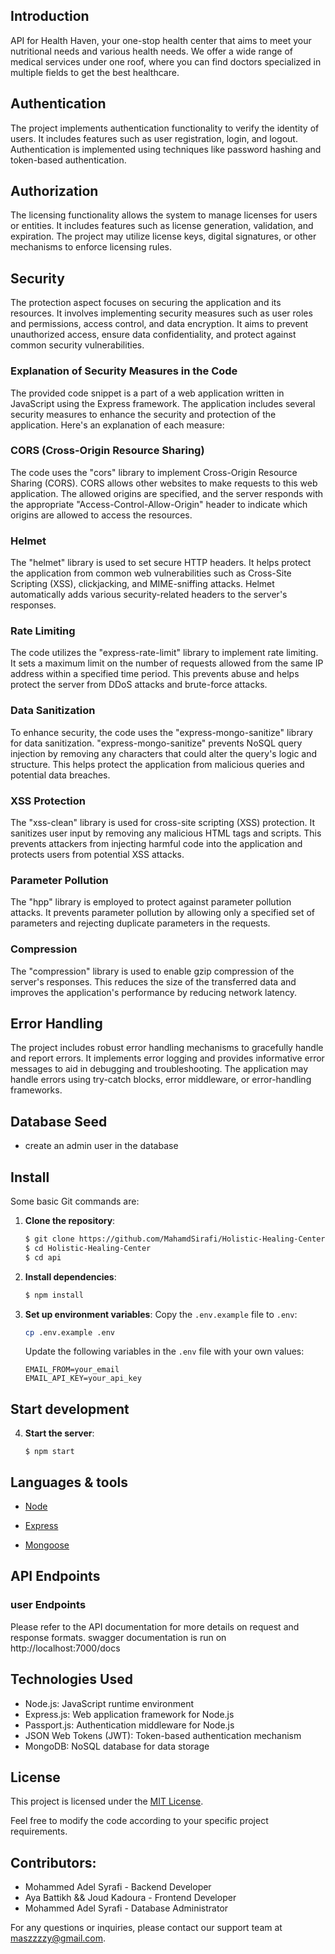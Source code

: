 ## Introduction

API for Health Haven, your one-stop health center that aims to meet your nutritional needs and various health needs. We offer a wide range of medical services under one roof, where you can find doctors specialized in multiple fields to get the best healthcare.

## Authentication

The project implements authentication functionality to verify the identity of users. It includes features such as user registration, login, and logout. Authentication is implemented using techniques like password hashing and token-based authentication.

## Authorization

The licensing functionality allows the system to manage licenses for users or entities. It includes features such as license generation, validation, and expiration. The project may utilize license keys, digital signatures, or other mechanisms to enforce licensing rules.

## Security

The protection aspect focuses on securing the application and its resources. It involves implementing security measures such as user roles and permissions, access control, and data encryption. It aims to prevent unauthorized access, ensure data confidentiality, and protect against common security vulnerabilities.

### Explanation of Security Measures in the Code

The provided code snippet is a part of a web application written in JavaScript using the Express framework. The application includes several security measures to enhance the security and protection of the application. Here's an explanation of each measure:

### CORS (Cross-Origin Resource Sharing)

The code uses the "cors" library to implement Cross-Origin Resource Sharing (CORS). CORS allows other websites to make requests to this web application. The allowed origins are specified, and the server responds with the appropriate "Access-Control-Allow-Origin" header to indicate which origins are allowed to access the resources.

### Helmet

The "helmet" library is used to set secure HTTP headers. It helps protect the application from common web vulnerabilities such as Cross-Site Scripting (XSS), clickjacking, and MIME-sniffing attacks. Helmet automatically adds various security-related headers to the server's responses.

### Rate Limiting

The code utilizes the "express-rate-limit" library to implement rate limiting. It sets a maximum limit on the number of requests allowed from the same IP address within a specified time period. This prevents abuse and helps protect the server from DDoS attacks and brute-force attacks.

### Data Sanitization

To enhance security, the code uses the "express-mongo-sanitize" library for data sanitization. "express-mongo-sanitize" prevents NoSQL query injection by removing any characters that could alter the query's logic and structure. This helps protect the application from malicious queries and potential data breaches.

### XSS Protection

The "xss-clean" library is used for cross-site scripting (XSS) protection. It sanitizes user input by removing any malicious HTML tags and scripts. This prevents attackers from injecting harmful code into the application and protects users from potential XSS attacks.

### Parameter Pollution

The "hpp" library is employed to protect against parameter pollution attacks. It prevents parameter pollution by allowing only a specified set of parameters and rejecting duplicate parameters in the requests.

### Compression

The "compression" library is used to enable gzip compression of the server's responses. This reduces the size of the transferred data and improves the application's performance by reducing network latency.

## Error Handling

The project includes robust error handling mechanisms to gracefully handle and report errors. It implements error logging and provides informative error messages to aid in debugging and troubleshooting. The application may handle errors using try-catch blocks, error middleware, or error-handling frameworks.

## Database Seed

- create an admin user in the database

## Install

Some basic Git commands are:

1. **Clone the repository**:

   ```bash
   $ git clone https://github.com/MahamdSirafi/Holistic-Healing-Center
   $ cd Holistic-Healing-Center
   $ cd api
   ```

2. **Install dependencies**:
   ```bash
   $ npm install
   ```
3. **Set up environment variables**:
   Copy the `.env.example` file to `.env`:
   ```bash
   cp .env.example .env
   ```
   Update the following variables in the `.env` file with your own values:
   ```env
   EMAIL_FROM=your_email
   EMAIL_API_KEY=your_api_key
   ```

## Start development

4. **Start the server**:

   ```
   $ npm start
   ```

## Languages & tools

- [Node](https://nodejs.org/en/)

- [Express](https://expressjs.com/)

- [Mongoose](https://mongoosejs.com/)

## API Endpoints

### user Endpoints

Please refer to the API documentation for more details on request and response formats.
swagger documentation is run on http://localhost:7000/docs

## Technologies Used

- Node.js: JavaScript runtime environment
- Express.js: Web application framework for Node.js
- Passport.js: Authentication middleware for Node.js
- JSON Web Tokens (JWT): Token-based authentication mechanism
- MongoDB: NoSQL database for data storage

## License

This project is licensed under the [MIT License](LICENSE).

Feel free to modify the code according to your specific project requirements.

## Contributors:

- Mohammed Adel Syrafi - Backend Developer
- Aya Battikh && Joud Kadoura - Frontend Developer
- Mohammed Adel Syrafi - Database Administrator

For any questions or inquiries, please contact our support team at maszzzzy@gmail.com.
